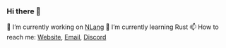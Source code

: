 ### Hi there 👋

🔭 I’m currently working on [NLang](https://github.com/NichuNaizam/NLang)
🌱 I’m currently learning Rust
📫 How to reach me: [Website](https://nichunaizam.me), [Email](mailto://me@nichunaizam.me), [Discord](https://discord.com/users/688328042212360208)
<!--
**NichuNaizam/NichuNaizam** is a ✨ _special_ ✨ repository because its `README.md` (this file) appears on your GitHub profile.

Here are some ideas to get you started:

- 🔭 I’m currently working on ...
- 🌱 I’m currently learning ...
- 👯 I’m looking to collaborate on ...
- 🤔 I’m looking for help with ...
- 💬 Ask me about ...
- 📫 How to reach me: ...
- 😄 Pronouns: ...
- ⚡ Fun fact: ...
-->
